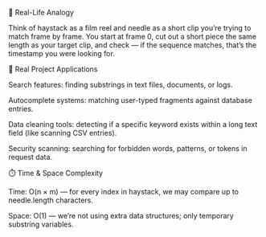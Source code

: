 🧠 Real-Life Analogy

Think of haystack as a film reel and needle as a short clip you’re trying to match frame by frame.
You start at frame 0, cut out a short piece the same length as your target clip, and check — if the sequence matches, that’s the timestamp you were looking for.

💼 Real Project Applications

Search features: finding substrings in text files, documents, or logs.

Autocomplete systems: matching user-typed fragments against database entries.

Data cleaning tools: detecting if a specific keyword exists within a long text field (like scanning CSV entries).

Security scanning: searching for forbidden words, patterns, or tokens in request data.

⏱️ Time & Space Complexity

Time: O(n × m) — for every index in haystack, we may compare up to needle.length characters.

Space: O(1) — we’re not using extra data structures; only temporary substring variables.

